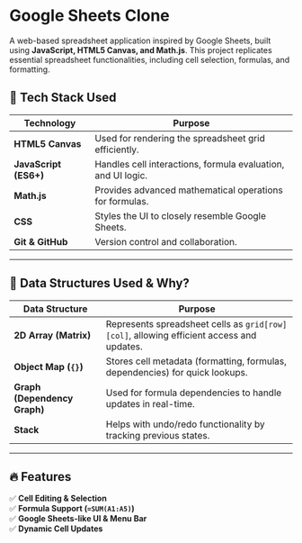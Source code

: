 # Google Sheets Clone

A web-based spreadsheet application inspired by Google Sheets, built using **JavaScript, HTML5 Canvas, and Math.js**. This project replicates essential spreadsheet functionalities, including cell selection, formulas, and formatting.

## 🚀 Tech Stack Used

| Technology | Purpose |
|------------|---------|
| **HTML5 Canvas** | Used for rendering the spreadsheet grid efficiently. |
| **JavaScript (ES6+)** | Handles cell interactions, formula evaluation, and UI logic. |
| **Math.js** | Provides advanced mathematical operations for formulas. |
| **CSS** | Styles the UI to closely resemble Google Sheets. |
| **Git & GitHub** | Version control and collaboration. |

---

## 📌 Data Structures Used & Why?

| Data Structure | Purpose |
|---------------|---------|
| **2D Array (Matrix)** | Represents spreadsheet cells as `grid[row][col]`, allowing efficient access and updates. |
| **Object Map (`{}`)** | Stores cell metadata (formatting, formulas, dependencies) for quick lookups. |
| **Graph (Dependency Graph)** | Used for formula dependencies to handle updates in real-time. |
| **Stack** | Helps with undo/redo functionality by tracking previous states. |

---

## 🔥 Features

✅ **Cell Editing & Selection**  
✅ **Formula Support (`=SUM(A1:A5)`)**  
✅ **Google Sheets-like UI & Menu Bar**  
✅ **Dynamic Cell Updates**  
